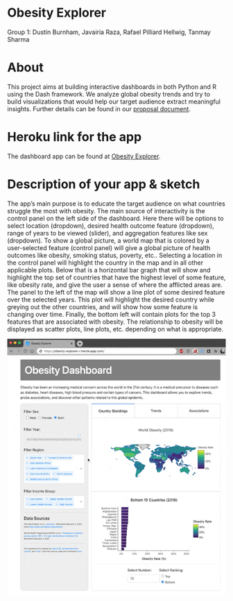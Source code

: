 # Obesity Explorer

Group 1: Dustin Burnham, Javairia Raza, Rafael Pilliard Hellwig, Tanmay Sharma

# About

This project aims at building interactive dashboards in both Python and R
using the Dash framework. We analyze global obesity trends and try to build
visualizations that would help our target audience extract meaningful insights.
Further details can be found in our [proposal document](https://github.com/UBC-MDS/obesity-explorer/blob/main/proposal.md).

# Heroku link for the app

The dashboard app can be found at [Obesity Explorer](https://obesity-explorer.herokuapp.com/).

# Description of your app & sketch

The app’s main purpose is to educate the target audience on what countries struggle the most with obesity.  The main source of interactivity is the control panel on the left side of the dashboard.  Here there will be options to select location (dropdown), desired health outcome feature (dropdown), range of years to be viewed (slider), and aggregation features like sex (dropdown).  To show a global picture, a world map that is colored by a user-selected feature (control panel) will give a global picture of health outcomes like obesity, smoking status, poverty, etc..  Selecting a location in the control panel will highlight the country in the map and in all other applicable plots.  Below that is a horizontal bar graph that will show and highlight the top set of countries that have the highest level of some feature, like obesity rate, and give the user a sense of where the afflicted areas are.  The panel to the left of the map will show a line plot of some desired feature over the selected years.  This plot will highlight the desired country while greying out the other countries, and will show how some feature is changing over time.  Finally, the bottom left will contain plots for the top 3 features that are associated with obesity.  The relationship to obesity will be displayed as scatter plots, line plots, etc. depending on what is appropriate.

![](doc/img/dashboard.gif)
